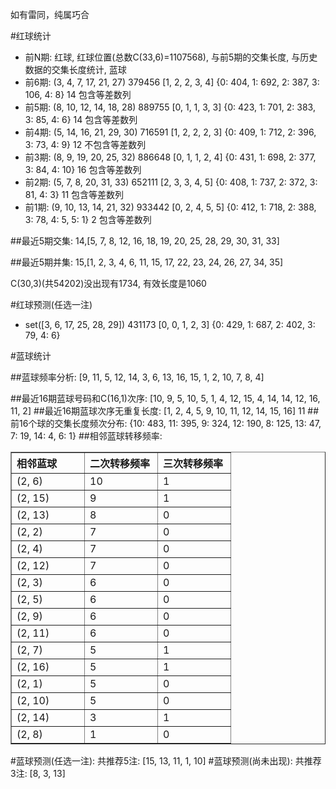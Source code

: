<!-- 
.. title: 双色球2014011期(2014-01-26)数据分析报告
.. slug: slott-2014011-2014-01-26-report
.. date: 2014-01-27 08:00:00 UTC+08:00
.. tags: Lottery
.. link: 
.. description: 
.. type: text
-->

如有雷同，纯属巧合

<!-- TEASER_END-->

#红球统计

- 前N期: 红球, 红球位置(总数C(33,6)=1107568), 与前5期的交集长度, 与历史数据的交集长度统计, 蓝球
- 前6期: (3, 4, 7, 17, 21, 27) 379456 [1, 2, 2, 3, 4] {0: 404, 1: 692, 2: 387, 3: 106, 4: 8} 14 包含等差数列
- 前5期: (8, 10, 12, 14, 18, 28) 889755 [0, 1, 1, 3, 3] {0: 423, 1: 701, 2: 383, 3: 85, 4: 6} 14 包含等差数列
- 前4期: (5, 14, 16, 21, 29, 30) 716591 [1, 2, 2, 2, 3] {0: 409, 1: 712, 2: 396, 3: 73, 4: 9} 12 不包含等差数列
- 前3期: (8, 9, 19, 20, 25, 32) 886648 [0, 1, 1, 2, 4] {0: 431, 1: 698, 2: 377, 3: 84, 4: 10} 16 包含等差数列
- 前2期: (5, 7, 8, 20, 31, 33) 652111 [2, 3, 3, 4, 5] {0: 408, 1: 737, 2: 372, 3: 81, 4: 3} 11 包含等差数列
- 前1期: (9, 10, 13, 14, 21, 32) 933442 [0, 2, 4, 5, 5] {0: 412, 1: 718, 2: 388, 3: 78, 4: 5, 5: 1} 2 包含等差数列

##最近5期交集:
14,[5, 7, 8, 12, 16, 18, 19, 20, 25, 28, 29, 30, 31, 33]

##最近5期并集:
15,[1, 2, 3, 4, 6, 11, 15, 17, 22, 23, 24, 26, 27, 34, 35]

C(30,3)(共54202)没出现有1734, 
有效长度是1060

#红球预测(任选一注)

- set([3, 6, 17, 25, 28, 29]) 431173 [0, 0, 1, 2, 3] {0: 429, 1: 687, 2: 402, 3: 79, 4: 6}

#蓝球统计

##蓝球频率分析:
[9, 11, 5, 12, 14, 3, 6, 13, 16, 15, 1, 2, 10, 7, 8, 4]

##最近16期蓝球号码和C(16,1)次序:
[10, 9, 5, 10, 5, 1, 4, 12, 15, 4, 14, 14, 12, 16, 11, 2]
##最近16期蓝球次序无重复长度:
[1, 2, 4, 5, 9, 10, 11, 12, 14, 15, 16] 11
##前16个球的交集长度频次分布:
{10: 483, 11: 395, 9: 324, 12: 190, 8: 125, 13: 47, 7: 19, 14: 4, 6: 1}
##相邻蓝球转移频率:
<table border="1" class="table table-striped dataframe">
  <thead>
    <tr style="text-align: left;">
      <th style="min-width: 100px;">相邻蓝球</th>
      <th style="min-width: 100px;">二次转移频率</th>
      <th style="min-width: 100px;">三次转移频率</th>
    </tr>
  </thead>
  <tbody>
    <tr>
      <td>  (2, 6)</td>
      <td> 10</td>
      <td> 1</td>
    </tr>
    <tr>
      <td> (2, 15)</td>
      <td>  9</td>
      <td> 1</td>
    </tr>
    <tr>
      <td> (2, 13)</td>
      <td>  8</td>
      <td> 0</td>
    </tr>
    <tr>
      <td>  (2, 2)</td>
      <td>  7</td>
      <td> 0</td>
    </tr>
    <tr>
      <td>  (2, 4)</td>
      <td>  7</td>
      <td> 0</td>
    </tr>
    <tr>
      <td> (2, 12)</td>
      <td>  7</td>
      <td> 0</td>
    </tr>
    <tr>
      <td>  (2, 3)</td>
      <td>  6</td>
      <td> 0</td>
    </tr>
    <tr>
      <td>  (2, 5)</td>
      <td>  6</td>
      <td> 0</td>
    </tr>
    <tr>
      <td>  (2, 9)</td>
      <td>  6</td>
      <td> 0</td>
    </tr>
    <tr>
      <td> (2, 11)</td>
      <td>  6</td>
      <td> 0</td>
    </tr>
    <tr>
      <td>  (2, 7)</td>
      <td>  5</td>
      <td> 1</td>
    </tr>
    <tr>
      <td> (2, 16)</td>
      <td>  5</td>
      <td> 1</td>
    </tr>
    <tr>
      <td>  (2, 1)</td>
      <td>  5</td>
      <td> 0</td>
    </tr>
    <tr>
      <td> (2, 10)</td>
      <td>  5</td>
      <td> 0</td>
    </tr>
    <tr>
      <td> (2, 14)</td>
      <td>  3</td>
      <td> 1</td>
    </tr>
    <tr>
      <td>  (2, 8)</td>
      <td>  1</td>
      <td> 0</td>
    </tr>
  </tbody>
</table>
#蓝球预测(任选一注):
共推荐5注: [15, 13, 11, 1, 10]
#蓝球预测(尚未出现):
共推荐3注: [8, 3, 13]

